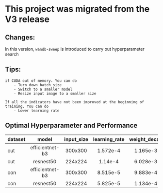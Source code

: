 # This project was migrated from the V3 release
## Changes:
In this version, `wandb-sweep` is introduced to carry out hyperparameter search
## Tips:
    if CUDA out of memory. You can do
        - Turn down batch size
        - Switch to a smaller model
        - Resize input image to a smaller size
    
    If all the indicators have not been improved at the beginning of training. You can do
        - Lower learning rate
## Optimal Hyperparameter and Performance
| dataset | model  |  input_size |   learning_rate | weight_decay | batch_size |val_acc|
|--------------|:--------:|:------:|:------:|:------:|:------:|:------:|
|cut  | efficientnet-b3 |300x300 |1.572e-4 | 1.165e-3| 64 | 96.46 |
|cut       | resnest50 |224x224 |1.14e-4 | 6.028e-3 | 128 | 92.27 |
|con  | efficientnet-b3|300x300|8.515e-5 | 9.883e-4 | 64 | 93.99 |
|con       | resnest50|224x224 |5.825e-5 | 1.134e-4 | 128 | 91.8|